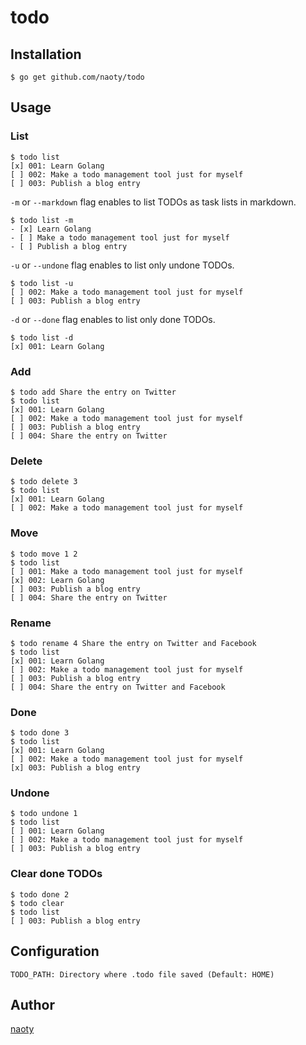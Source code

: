 # todo

## Installation

```
$ go get github.com/naoty/todo
```

## Usage

### List

```
$ todo list
[x] 001: Learn Golang
[ ] 002: Make a todo management tool just for myself
[ ] 003: Publish a blog entry
```

`-m` or `--markdown` flag enables to list TODOs as task lists in markdown.

```
$ todo list -m
- [x] Learn Golang
- [ ] Make a todo management tool just for myself
- [ ] Publish a blog entry
```

`-u` or `--undone` flag enables to list only undone TODOs.

```
$ todo list -u
[ ] 002: Make a todo management tool just for myself
[ ] 003: Publish a blog entry
```

`-d` or `--done` flag enables to list only done TODOs.

```
$ todo list -d
[x] 001: Learn Golang
```

### Add

```
$ todo add Share the entry on Twitter
$ todo list
[x] 001: Learn Golang
[ ] 002: Make a todo management tool just for myself
[ ] 003: Publish a blog entry
[ ] 004: Share the entry on Twitter
```

### Delete

```
$ todo delete 3
$ todo list
[x] 001: Learn Golang
[ ] 002: Make a todo management tool just for myself
```

### Move

```
$ todo move 1 2
$ todo list
[ ] 001: Make a todo management tool just for myself
[x] 002: Learn Golang
[ ] 003: Publish a blog entry
[ ] 004: Share the entry on Twitter
```

### Rename

```
$ todo rename 4 Share the entry on Twitter and Facebook
$ todo list
[x] 001: Learn Golang
[ ] 002: Make a todo management tool just for myself
[ ] 003: Publish a blog entry
[ ] 004: Share the entry on Twitter and Facebook
```

### Done

```
$ todo done 3
$ todo list
[x] 001: Learn Golang
[ ] 002: Make a todo management tool just for myself
[x] 003: Publish a blog entry
```

### Undone

```
$ todo undone 1
$ todo list
[ ] 001: Learn Golang
[ ] 002: Make a todo management tool just for myself
[ ] 003: Publish a blog entry
```

### Clear done TODOs

```
$ todo done 2
$ todo clear
$ todo list
[ ] 003: Publish a blog entry
```

## Configuration

```
TODO_PATH: Directory where .todo file saved (Default: HOME)
```

## Author

[naoty](https://github.com/naoty)

